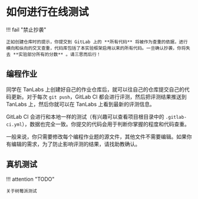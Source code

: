 # 如何进行在线测试

!!! fail "禁止抄袭"

    正如创建仓库时的提示，你提交到 GitLab 上的 **所有代码** 将被作为查重的依据，进行横向和纵向的交叉查重，代码库包括了本实验框架启用以来的所有代码。一旦确认抄袭，你将失去 **实验部分所有的分数** 。请三思而后行！

## 编程作业

同学在 TanLabs 上创建好自己的作业仓库后，就可以往自己的仓库提交自己的代码更新。对于每次 `git push`，GitLab CI 都会进行评测，然后把评测结果推送到 TanLabs 上，然后你就可以在 TanLabs 上看到最新的评测信息。

GitLab CI 会进行和本地一样的测试（有兴趣可以查看项目根目录中的 `.gitlab-ci.yml`），数据也完全一致。你提交的代码会用于判断你掌握的程度和代码查重。

一般来说，你只需要修改每个编程作业题的源文件，其他文件不需要编辑。如果你有编辑的需求，为了防止影响评测的结果，请找助教确认。

## 真机测试

!!! attention "TODO"

    关于树莓派测试
